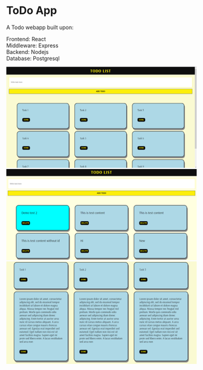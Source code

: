 # ToDo App

A Todo webapp built upon:

Frontend: React
<br>
Middleware: Express
<br>
Backend: Nodejs
<br>
Database: Postgresql

<img src="frontend\public\Snapshot1.png" alt="Snapshot of ui">
<br>
<img src="frontend\public\Snapshot2.png" alt="Snapshot of ui when Card hover">
<br>
<img src="frontend\public\Snapshot3.png" alt="Snapshot of ui when adding maximum number of characters">
